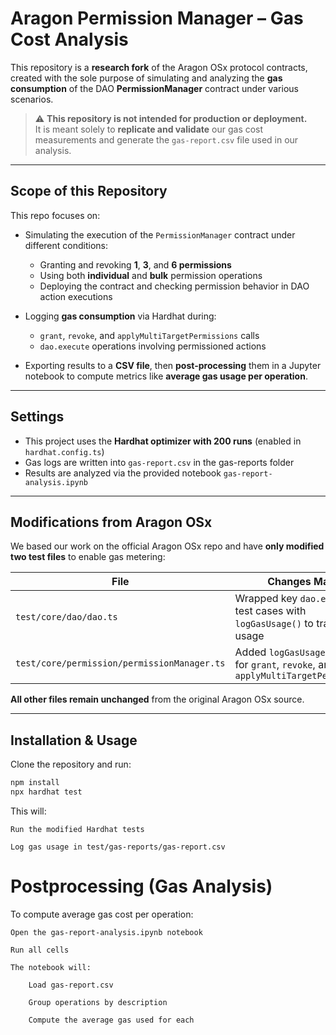 # Aragon Permission Manager – Gas Cost Analysis

This repository is a **research fork** of the Aragon OSx protocol contracts, created with the sole purpose of simulating and analyzing the **gas consumption** of the DAO **PermissionManager** contract under various scenarios.

> ⚠️ **This repository is not intended for production or deployment.**  
> It is meant solely to **replicate and validate** our gas cost measurements and generate the `gas-report.csv` file used in our analysis.

---

## Scope of this Repository

This repo focuses on:

- Simulating the execution of the `PermissionManager` contract under different conditions:
  - Granting and revoking **1**, **3**, and **6 permissions**
  - Using both **individual** and **bulk** permission operations
  - Deploying the contract and checking permission behavior in DAO action executions

- Logging **gas consumption** via Hardhat during:
  - `grant`, `revoke`, and `applyMultiTargetPermissions` calls
  - `dao.execute` operations involving permissioned actions

- Exporting results to a **CSV file**, then **post-processing** them in a Jupyter notebook to compute metrics like **average gas usage per operation**.

---

## Settings

- This project uses the **Hardhat optimizer with 200 runs** (enabled in `hardhat.config.ts`)
- Gas logs are written into `gas-report.csv` in the gas-reports folder
- Results are analyzed via the provided notebook `gas-report-analysis.ipynb`

---

## Modifications from Aragon OSx

We based our work on the official Aragon OSx repo and have **only modified two test files** to enable gas metering:

| File | Changes Made |
|------|---------------|
| `test/core/dao/dao.ts` | Wrapped key `dao.execute` test cases with `logGasUsage()` to track gas usage |
| `test/core/permission/permissionManager.ts` | Added `logGasUsage()` to tests for `grant`, `revoke`, and `applyMultiTargetPermissions` |

**All other files remain unchanged** from the original Aragon OSx source.

---

## Installation & Usage

Clone the repository and run:

```bash
npm install
npx hardhat test
```

This will:

    Run the modified Hardhat tests

    Log gas usage in test/gas-reports/gas-report.csv

# Postprocessing (Gas Analysis)

To compute average gas cost per operation:

    Open the gas-report-analysis.ipynb notebook

    Run all cells

    The notebook will:

        Load gas-report.csv

        Group operations by description

        Compute the average gas used for each